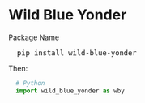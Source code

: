 # Wild Blue Yonder
Package Name
<pre>
  pip install wild-blue-yonder
</pre>
Then:
```Python
  # Python
  import wild_blue_yonder as wby
```
